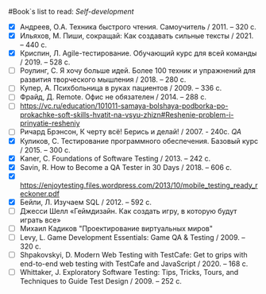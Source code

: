 #Book`s list to read:
_Self-development_
* [x] Андреев, О.А. Техника быстрого чтения. Самоучитель / 2011. – 320 с.
* [x] Ильяхов, М. Пиши, сокращай: Как создавать сильные тексты / 2021. – 440 с.
* [x] Криспин, Л. Agile-тестирование. Обучающий курс для всей команды / 2019. – 528 с.
* [ ] Роулинг, С. Я хочу больше идей. Более 100 техник и упражнений для развития творческого мышления / 2018. – 280 с.
* [ ] Купер, А. Психбольница в руках пациентов / 2009. – 336 с.
* [ ] Фрайд, Д. Remote. Офис не обязателен / 2014. – 288 с.
* [ ] https://vc.ru/education/101011-samaya-bolshaya-podborka-po-prokachke-soft-skills-hvatit-na-vsyu-zhizn#Reshenie-problem-i-prinyatie-resheniy
* [ ] Ричард Брэнсон, К черту всё! Берись и делай! / 2007. - 240c.
_QA_
* [x] Куликов, С. Тестирование программного обеспечения. Базовый курс / 2015. – 300 с.
* [x] Kaner, C. Foundations of Software Testing / 2013. – 242 с.
* [x] Savin, R. How to Become a QA Tester in 30 Days / 2018. – 606 с.
* [x] https://enjoytesting.files.wordpress.com/2013/10/mobile_testing_ready_reckoner.pdf
* [x] Бейли, Л. Изучаем SQL / 2012. – 592 с.
* [ ] Джесси Шелл «Геймдизайн. Как создать игру, в которую будут играть все»
* [ ] Михаил Кадиков "Проектирование виртуальных миров"
* [ ] Levy, L. Game Development Essentials: Game QA & Testing / 2009. – 320 с.
* [ ] Shpakovskyi, D. Modern Web Testing with TestCafe: Get to grips with end-to-end web testing with TestCafe and JavaScript / 2020. – 168 с.
* [ ] Whittaker, J. Exploratory Software Testing: Tips, Tricks, Tours, and Techniques to Guide Test Design / 2009. – 252 с.
